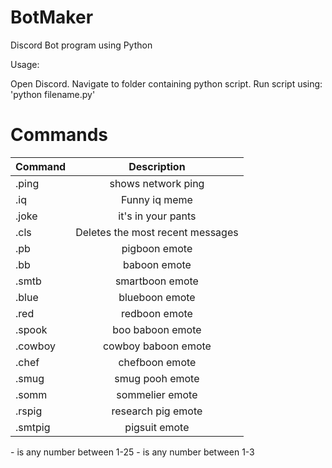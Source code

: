 # BotMaker
Discord Bot program using Python

Usage:

Open Discord.
Navigate to folder containing python script.
Run script using: 'python filename.py'

# Commands

| Command        | Description  |
| ------------- |:-------------:| 
| .ping       | shows network ping |
| .iq        | Funny iq meme |
| .joke     | it's in your pants | 
| .cls <num>      | Deletes the <num> most recent messages  | 
| .pb <amt>      | pigboon emote | 
| .bb <amt>      | baboon emote      | 
| .smtb <amt> | smartboon emote      | 
| .blue <amt> | blueboon emote      | 
| .red <amt> | redboon emote      | 
| .spook <amt> | boo baboon emote      | 
| .cowboy <amt> | cowboy baboon emote  | 
| .chef <amt> | chefboon emote       | 
| .smug <amt> | smug pooh emote      | 
| .somm <amt> | sommelier emote      | 
| .rspig <amt> | research pig emote  | 
| .smtpig <amt> | pigsuit emote      | 

<num> - is any number between 1-25
<amt> - is any number between 1-3
